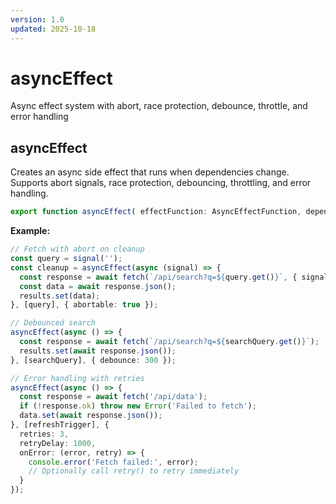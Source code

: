 ```yaml
---
version: 1.0
updated: 2025-10-18
---
```


# asyncEffect

Async effect system with abort, race protection, debounce, throttle, and error handling

## asyncEffect

Creates an async side effect that runs when dependencies change.
Supports abort signals, race protection, debouncing, throttling, and error handling.

```typescript
export function asyncEffect( effectFunction: AsyncEffectFunction, dependencies: Array<Signal<unknown> | ComputedSignal<unknown>>, options: AsyncEffectOptions = {}, ): () => void
```

**Example:**

```typescript
// Fetch with abort on cleanup
const query = signal('');
const cleanup = asyncEffect(async (signal) => {
  const response = await fetch(`/api/search?q=${query.get()}`, { signal });
  const data = await response.json();
  results.set(data);
}, [query], { abortable: true });

// Debounced search
asyncEffect(async () => {
  const response = await fetch(`/api/search?q=${searchQuery.get()}`);
  results.set(await response.json());
}, [searchQuery], { debounce: 300 });

// Error handling with retries
asyncEffect(async () => {
  const response = await fetch('/api/data');
  if (!response.ok) throw new Error('Failed to fetch');
  data.set(await response.json());
}, [refreshTrigger], {
  retries: 3,
  retryDelay: 1000,
  onError: (error, retry) => {
    console.error('Fetch failed:', error);
    // Optionally call retry() to retry immediately
  }
});
```
